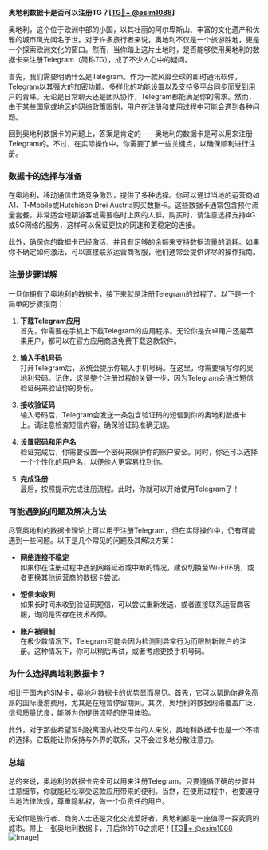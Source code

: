 **奥地利数据卡是否可以注册TG？[[TG💪+ @esim1088](https://t.me/s/esim1088)]**

奥地利，这个位于欧洲中部的小国，以其壮丽的阿尔卑斯山、丰富的文化遗产和优雅的城市风光闻名于世。对于许多旅行者来说，奥地利不仅是一个旅游胜地，更是一个探索欧洲文化的窗口。然而，当你踏上这片土地时，是否能够使用奥地利的数据卡来注册Telegram（简称TG），成了不少人心中的疑问。

首先，我们需要明确什么是Telegram。作为一款风靡全球的即时通讯软件，Telegram以其强大的加密功能、多样化的功能设置以及支持多平台同步而受到用户的青睐。无论是日常聊天还是团队协作，Telegram都能满足你的需求。然而，由于某些国家或地区的网络政策限制，用户在注册和使用过程中可能会遇到各种问题。

回到奥地利数据卡的问题上，答案是肯定的——奥地利的数据卡是可以用来注册Telegram的。不过，在实际操作中，你需要了解一些关键点，以确保顺利进行注册。

### **数据卡的选择与准备**

在奥地利，移动通信市场竞争激烈，提供了多种选择。你可以通过当地的运营商如A1、T-Mobile或Hutchison Drei Austria购买数据卡。这些数据卡通常包含预付流量套餐，非常适合短期游客或需要临时上网的人群。购买时，请注意选择支持4G或5G网络的服务，这样可以保证更快的网速和更稳定的连接。

此外，确保你的数据卡已经激活，并且有足够的余额来支持数据流量的消耗。如果你不确定如何激活，可以直接联系运营商客服，他们通常会提供详尽的操作指南。

### **注册步骤详解**

一旦你拥有了奥地利的数据卡，接下来就是注册Telegram的过程了。以下是一个简单的步骤指南：

1. **下载Telegram应用**  
   首先，你需要在手机上下载Telegram的应用程序。无论你是安卓用户还是苹果用户，都可以在官方应用商店免费下载这款软件。

2. **输入手机号码**  
   打开Telegram后，系统会提示你输入手机号码。在这里，你需要填写你的奥地利号码。记住，这是整个注册过程的关键一步，因为Telegram会通过短信验证码来验证你的身份。

3. **接收验证码**  
   输入号码后，Telegram会发送一条包含验证码的短信到你的奥地利数据卡上。请注意检查短信内容，确保验证码准确无误。

4. **设置密码和用户名**  
   验证完成后，你需要设置一个密码来保护你的账户安全。同时，你还可以选择一个个性化的用户名，以便他人更容易找到你。

5. **完成注册**  
   最后，按照提示完成注册流程。此时，你就可以开始使用Telegram了！

### **可能遇到的问题及解决方法**

尽管奥地利的数据卡理论上可以用于注册Telegram，但在实际操作中，仍有可能遇到一些问题。以下是几个常见的问题及其解决方案：

- **网络连接不稳定**  
  如果你在注册过程中遇到网络延迟或中断的情况，建议切换至Wi-Fi环境，或者更换其他运营商的数据卡尝试。

- **短信未收到**  
  如果长时间未收到验证码短信，可以尝试重新发送，或者直接联系运营商客服，询问是否存在技术故障。

- **账户被限制**  
  在极少数情况下，Telegram可能会因为检测到异常行为而限制新账户的注册。这种情况下，你可以稍后再试，或者考虑更换手机号码。

### **为什么选择奥地利数据卡？**

相比于国内的SIM卡，奥地利数据卡的优势显而易见。首先，它可以帮助你避免高昂的国际漫游费用，尤其是在短暂停留期间。其次，奥地利的数据网络覆盖广泛，信号质量优良，能够为你提供流畅的使用体验。

此外，对于那些希望暂时脱离国内社交平台的人来说，奥地利数据卡也是一个不错的选择。它既能让你保持与外界的联系，又不会过多地分散注意力。

### **总结**

总的来说，奥地利的数据卡完全可以用来注册Telegram。只要遵循正确的步骤并注意细节，你就能轻松享受这款应用带来的便利。当然，在使用过程中，也要遵守当地法律法规，尊重隐私权，做一个负责任的用户。

无论你是旅行者、商务人士还是文化交流爱好者，奥地利都是一座值得一探究竟的城市。带上一张奥地利数据卡，开启你的TG之旅吧！[[TG💪+ @esim1088](https://t.me/s/esim1088) ![Image](https://i.postimg.cc/4NQfJmqS/Snipaste-2025-05-13-00-14-12.png)]
